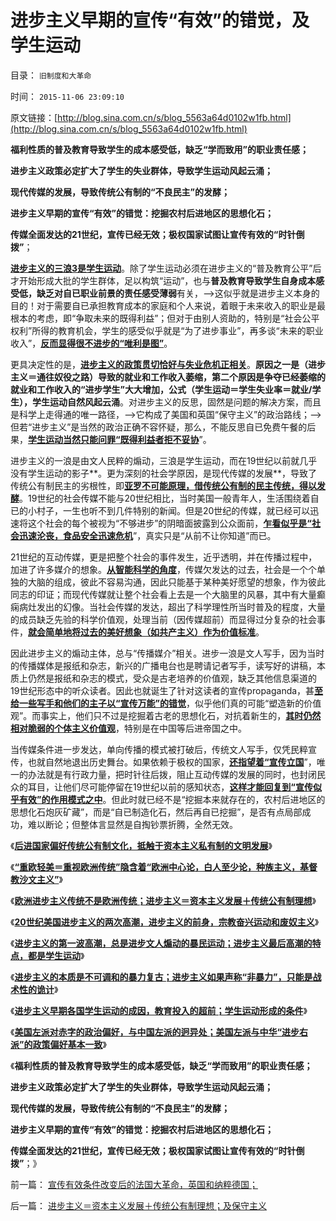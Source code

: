 # 进步主义早期的宣传“有效”的错觉，及学生运动

目录： `旧制度和大革命` 

时间： `2015-11-06 23:09:10` 

原文链接：[http://blog.sina.com.cn/s/blog_5563a64d0102w1fb.html](http://blog.sina.com.cn/s/blog_5563a64d0102w1fb.html)

**福利性质的普及教育导致学生的成本感受低，缺乏“学而致用”的职业责任感；**

**进步主义政策必定扩大了学生的失业群体，导致学生运动风起云涌；**

**现代传媒的发展，导致传统公有制的“不良民主”的发酵；**

**进步主义早期的宣传“有效”的错觉：挖掘农村后进地区的思想化石；**

**传媒全面发达的21世纪，宣传已经无效；极权国家试图让宣传有效的“时针倒拨”**；

[**进步主义的三浪3是学生运动**](../../../2015/11/4/进步主义早期各国的教育和学生运动之间的关联.md)。除了学生运动必须在进步主义的“普及教育公平”后才开始形成大批的学生群体，足以构筑“运动”，也与**普及教育导致学生自身成本感受低，缺乏对自已职业前景的责任感受薄弱**有关，——>这似乎就是进步主义本身的目的！对于需要自已承担教育成本的家庭和个人来说，着眼于未来收入的职业是最根本的考虑，即“争取未来的既得利益”；但对于由别人资助的，特别是“社会公平权利”所得的教育机会，学生的感受似乎就是“为了进步事业”，再多谈“未来的职业收入”，[**反而显得很不进步的“唯利是图”**](../../../2014/3/31/“被主义”的哈耶克的“自由”是唯利是图的个体价值观.md)。

更具决定性的是，[**进步主义的政策贯切恰好与失业危机正相关**](../../../2015/1/29/“对内侵略”的经济学结果就是“剥夺就业，剥夺国民收入”.md)。**原因之一是（进步主义＝通往奴役之路）导致的就业和工作收入萎缩，第二个原因是争夺已经萎缩的就业和工作收入的“进步学生”大大增加，公式（学生运动＝学生失业率＝就业/学生），学生运动自然风起云涌**。对进步主义的反思，固然是问题的解决方案，而且是科学上走得通的唯一路径，——>它构成了美国和英国“保守主义”的政治路线；——>但若“进步主义”是当然的政治正确不容怀疑，那么，不能反思自已免费午餐的后果，[**学生运动当然只能问罪“既得利益者拒不妥协**](../../../2013/6/6/革命，反革命，保守，既得利益的结构图及说明.md)”。

进步主义的一浪是由文人民粹的煽动，三浪是学生运动，而在19世纪以前就几乎没有学生运动的影子**。更为深刻的社会学原因，是现代传媒的发展**，导致了传统公有制民主的劣根性，即[**亚罗不可能原理，借传统公有制的民主传统，得以发酵**](../../../2012/10/22/公有制民主中“个人没有意义”的集体主义的“愚民”.md)。19世纪的社会传媒不能与20世纪相比，当时美国一般青年人，生活围绕着自已的小村子，一生也听不到几件特别的新闻。但是20世纪的传媒，就已经可以迅速将这个社会的每个被视为“不够进步”的阴暗面披露到公众面前，[**乍看似乎是“社会迅速沦丧，食品安全迅速危机**](../../../2014/5/16/食品安全竭斯底里，从尖叫阶级传染到一言九鼎的革命征程.md)”，真实只是“从前不让你知道”而已。

21世纪的互动传媒，更是把整个社会的事件发生，近乎透明，并在传播过程中，加进了许多媒介的想象。[**从智能科学的角度**](../../../2014/3/10/知识科学,素质教育与填鸭工程的冲突.md)，传媒欠发达的过去，社会是一个个单独的大脑的组成，彼此不容易沟通，因此只能基于某种美好愿望的想象，作为彼此同志的印证；而现代传媒就让整个社会看上去是一个大脑里的风暴，其中有大量癫痫病灶发出的幻像。当社会传媒的发达，超出了科学理性所当时普及的程度，大量的成员缺乏先验的科学价值观，处理当前（因传媒超前）而显得过分复杂的社会事件，[**就会简单地将过去的美好想象（如共产主义）作为价值标准**](../../../2013/6/19/公有制强迫臣民接受三个良好的许愿；.md)。

因此进步主义的煽动主体，总与“传播媒介”相关。进步一浪是文人写手，因为当时的传播媒体是报纸和杂志，新兴的广播电台也是聘请记者写手，读写好的讲稿，本质上仍然是报纸和杂志的模式，受众是古老培养的价值观，缺乏其他信息渠道的19世纪形态中的听众读者。因此也就诞生了针对这读者的宣传propaganda，甚[**至给一些写手和他们的主子以“宣传万能”的错觉**](../../../2013/10/3/有中国特色的左右派，都有着“宣传万能”的共识.md)，似乎他们真的可能“塑造新的价值观”。而事实上，他们只不过是挖掘着古老的思想化石，对抗着新生的，[**其时仍然相对脆弱的个体主义价值观**](../../../2013/9/2/政府总会提出美德而得到恶评；总能发布法律，最终由公众审判.md)，特别是在中国等后进帝国之中。

当传媒条件进一步发达，单向传播的模式被打破后，传统文人写手，仅凭民粹宣传，也就自然地退出历史舞台。如果依赖于极权的国家，[**还指望着“宣传立国**](../../../2013/10/7/合法性守恒定理和宣传无效，及法理的概念.md)”，唯一的办法就是有行政力量，把时针往后拨，阻止互动传媒的发展的同时，也封闭民众的耳目，让他们尽可能停留在19世纪以前的感知状态，[**这样才能回复到“宣传似乎有效”的作用模式之中**](../../../2013/10/4/“宣传是否有效”的衡量条件.md)。但此时就已经不是“挖掘本来就存在的，农村后进地区的思想化石炮灰矿藏”，而是“自已制造化石，然后再自已挖掘”，是否有点局部成功，难以断论；但整体言显然是自掏钞票折腾，全然无效。

《[**后进国家偏好传统公有制文化，抵触于资本主义私有制的文明发展**](../../../2015/10/29/卡尔.马克思对人性定理的直觉和坚定虔诚的信仰.md)》

《[**“重欧轻美＝重视欧洲传统”隐含着“欧洲中心论，白人至少论，种族主义，基督教沙文主义”**](../../../2015/10/31/“重欧轻美”等价于自我认定为“劣等民族，劣等文化”.md)》

《[**欧洲进步主义传统不是欧洲传统；进步主义＝资本主义发展＋传统公有制理想**](../../../2015/10/31/进步主义＝资本主义发展＋传统公有制理想；及保守主义.md)》

《[**20世纪美国进步主义的两次高潮，进步主义的前身，宗教奋兴运动和废奴主义**](../../../2015/11/1/20世纪美国进步主义的两次高潮，进步主义的前世今生.md)》

《[**进步主义的第一波高潮，总是进步文人煽动的暴民运动；进步主义最后高潮的特点，都是学生运动**](../../../2015/11/2/波浪理论描述的进步主义曲线，文人，暴民，学生运动.md)》

《[**进步主义的本质是不可调和的暴力复古；进步主义如果声称“非暴力”，只能是战术性的诡计**](../../../2015/11/3/进步主义的本质是不可调和的暴力复古；.md)》

《[**进步主义早期各国学生运动的成因，教育投入的超前；学生运动形成的条件**](../../../2015/11/4/进步主义早期各国的教育和学生运动之间的关联.md)》

《[**美国左派对赤字的政治偏好，与中国左派的迥异处；美国左派与中华“进步右派”的政策偏好基本一致**](../../../2015/11/5/美国左派对赤字的政治偏好，与中国左派的迥异，与中国右派的类同.md)》

《**福利性质的普及教育导致学生的成本感受低，缺乏“学而致用”的职业责任感；**

**进步主义政策必定扩大了学生的失业群体，导致学生运动风起云涌；**

**现代传媒的发展，导致传统公有制的“不良民主”的发酵；**

**进步主义早期的宣传“有效”的错觉：挖掘农村后进地区的思想化石；**

**传媒全面发达的21世纪，宣传已经无效；极权国家试图让宣传有效的“时针倒拨”**；》

前一篇： [宣传有效条件改变后的法国大革命，英国和纳粹德国；](../../../2015/11/8/宣传有效条件改变后的法国大革命，英国和纳粹德国；.md)

后一篇： [进步主义＝资本主义发展＋传统公有制理想；及保守主义](../../../2015/10/31/进步主义＝资本主义发展＋传统公有制理想；及保守主义.md)

